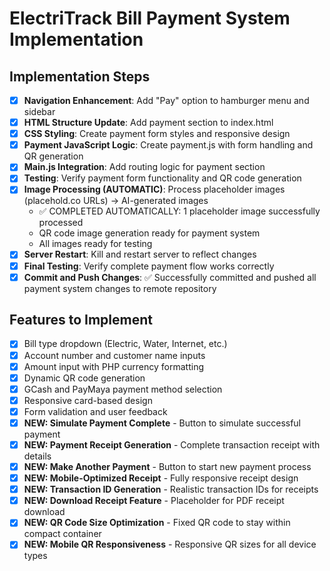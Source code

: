 # ElectriTrack Bill Payment System Implementation

## Implementation Steps

- [x] **Navigation Enhancement**: Add "Pay" option to hamburger menu and sidebar
- [x] **HTML Structure Update**: Add payment section to index.html
- [x] **CSS Styling**: Create payment form styles and responsive design
- [x] **Payment JavaScript Logic**: Create payment.js with form handling and QR generation
- [x] **Main.js Integration**: Add routing logic for payment section
- [x] **Testing**: Verify payment form functionality and QR code generation
- [x] **Image Processing (AUTOMATIC)**: Process placeholder images (placehold.co URLs) → AI-generated images
  - ✅ COMPLETED AUTOMATICALLY: 1 placeholder image successfully processed
  - QR code image generation ready for payment system
  - All images ready for testing
- [x] **Server Restart**: Kill and restart server to reflect changes
- [x] **Final Testing**: Verify complete payment flow works correctly
- [x] **Commit and Push Changes**: ✅ Successfully committed and pushed all payment system changes to remote repository

## Features to Implement
- [x] Bill type dropdown (Electric, Water, Internet, etc.)
- [x] Account number and customer name inputs
- [x] Amount input with PHP currency formatting
- [x] Dynamic QR code generation
- [x] GCash and PayMaya payment method selection
- [x] Responsive card-based design
- [x] Form validation and user feedback
- [x] **NEW: Simulate Payment Complete** - Button to simulate successful payment
- [x] **NEW: Payment Receipt Generation** - Complete transaction receipt with details
- [x] **NEW: Make Another Payment** - Button to start new payment process
- [x] **NEW: Mobile-Optimized Receipt** - Fully responsive receipt design
- [x] **NEW: Transaction ID Generation** - Realistic transaction IDs for receipts
- [x] **NEW: Download Receipt Feature** - Placeholder for PDF receipt download
- [x] **NEW: QR Code Size Optimization** - Fixed QR code to stay within compact container
- [x] **NEW: Mobile QR Responsiveness** - Responsive QR sizes for all device types